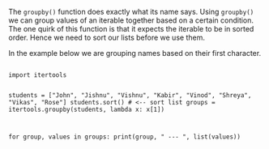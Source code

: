 The `groupby()` function does exactly what its name says. Using `groupby()` we can group values of an iterable together based on a certain condition. The one quirk of this function is that it expects the iterable to be in sorted order. Hence we need to sort our lists before we use them.

In the example below we are grouping names based on their first character.

<Editor lang="python">
<code>
import itertools

students = ["John", "Jishnu", "Vishnu", "Kabir", "Vinod", "Shreya", "Vikas", "Rose"]
students.sort() # <-- sort list
groups = itertools.groupby(students, lambda x: x[1])

for group, values in groups:
  print(group, " --- ", list(values))
</code>
</Editor>